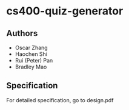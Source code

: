 # cs400-quiz-generator

## Authors
* Oscar Zhang
* Haochen Shi
* Rui (Peter) Pan
* Bradley Mao

## Specification
For detailed specification, go to design.pdf
